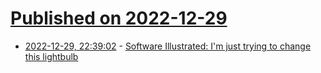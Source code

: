 # [Published on 2022-12-29](index.md)

* [2022-12-29, 22:39:02](https://news.ycombinator.com/item?id=34179067) - [Software Illustrated: I'm just trying to change this lightbulb](https://www.mikesteder.com/engineering/management/gifs/software/illustrated/2014/12/31/software-engineering-illustrated-im-just-trying-to-change-this-lightbulb.html)

